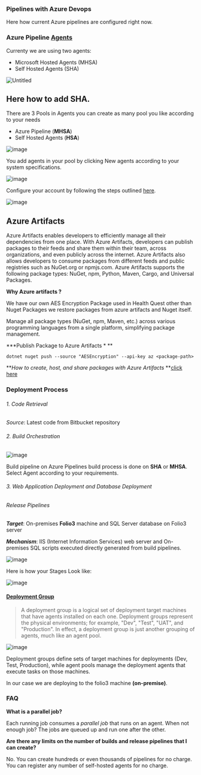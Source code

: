 ###  Pipelines with Azure Devops 
Here how current Azure pipelines are configured right now. 

### Azure Pipeline [Agents](https://learn.microsoft.com/en-us/azure/devops/pipelines/agents/agents?view=azure-devops&tabs=yaml%2Cbrowser) 

Currenty we are using two agents:
- Microsoft  Hosted Agents (MHSA)
- Self Hosted Agents (SHA)


![Untitled](https://github.com/HUNZALAMUSHTAQ/devops-readme/assets/75185145/89be01f4-df08-41ad-9582-90ec489169ce)



## Here how to add SHA. 

There are 3 Pools in Agents you can create as many pool you like according to your needs 
- Azure Pipeline (**MHSA**)
- Self Hosted Agents (**HSA**)


![image](https://github.com/HUNZALAMUSHTAQ/devops-readme/assets/75185145/ba55a177-dcee-4a5f-a59b-67404deed78c)

You add agents in your pool by clicking New agents according to your system specifications. 

![image](https://github.com/HUNZALAMUSHTAQ/devops-readme/assets/75185145/8d309d96-7aee-48fe-b2c4-34f042e76aae)

Configure your account by following the steps outlined [here](https://learn.microsoft.com/en-us/azure/devops/pipelines/agents/windows-agent?view=azure-devops#permissions).

![image](https://github.com/HUNZALAMUSHTAQ/devops-readme/assets/75185145/dc470d18-6675-4487-b745-e836c15abf18)


## Azure Artifacts 
Azure Artifacts enables developers to efficiently manage all their dependencies from one place. With Azure Artifacts, developers can publish packages to their feeds and share them within their team, across organizations, and even publicly across the internet. Azure Artifacts also allows developers to consume packages from different feeds and public registries such as NuGet.org or npmjs.com. Azure Artifacts supports the following package types: NuGet, npm, Python, Maven, Cargo, and Universal Packages.

**Why Azure artifacts  ?**

We have our own AES Encryption Package used in Health Quest other than Nuget Packages we restore packages from azure artifacts and Nuget itself. 

Manage all package types (NuGet, npm, Maven, etc.) across various programming languages from a single platform, simplifying package management.

***Publish Package to Azure Artifacts *
**

`dotnet nuget push --source "AESEncryption" --api-key az <package-path>`

***How to create, host, and share packages with Azure Artifacts* **[click here](https://www.youtube.com/watch?v=xHNXwqxV7Uc)

### Deployment Process
###### 1. Code Retrieval
*Source*: Latest code from Bitbucket repository

###### 2. Build Orchestration
![image](https://github.com/HUNZALAMUSHTAQ/devops-readme/assets/75185145/fc4e2e07-371f-4a29-af8b-678cee5cf94c)



Build pipeline on Azure Pipelines build process is done on **SHA** or **MHSA**. Select Agent according to your requirements.

###### 3. Web Application Deployment and Database Deployment

###### Release Pipelines 

***Target***:  On-premises **Folio3** machine and SQL Server database on Folio3 server

***Mechanism***: IIS (Internet Information Services) web server and On-premises SQL scripts executed directly generated from build pipelines.



![image](https://github.com/HUNZALAMUSHTAQ/devops-readme/assets/75185145/9de39615-8290-4c39-aa25-8c1633b8e2b3)

Here is how your Stages Look like: 

![image](https://github.com/HUNZALAMUSHTAQ/devops-readme/assets/75185145/1b7b65a0-f0e9-461a-8a15-a92be46ca94a)

#### [Deployment Group ](https://learn.microsoft.com/en-us/azure/devops/pipelines/release/deployment-groups/?view=azure-devops)
> A deployment group is a logical set of deployment target machines that have agents installed on each one. Deployment groups represent the physical environments; for example, "Dev", "Test", "UAT", and "Production". In effect, a deployment group is just another grouping of agents, much like an agent pool.

![image](https://github.com/HUNZALAMUSHTAQ/devops-readme/assets/75185145/57fdb3ec-ee63-42c4-a6c3-56bb48fc5aa3)

Deployment groups define sets of target machines for deployments (Dev, Test, Production), while agent pools manage the deployment agents that execute tasks on those machines.

In our case we are deploying to the folio3 machine **(on-premise)**.

### FAQ
**What is a parallel job?**

Each running job consumes a *parallel job* that runs on an agent.
When not enough job? The jobs are queued up and run one after the other.

**Are there any limits on the number of builds and release pipelines that I can create?**

No. You can create hundreds or even thousands of pipelines for no charge. You can register any number of self-hosted agents for no charge.
